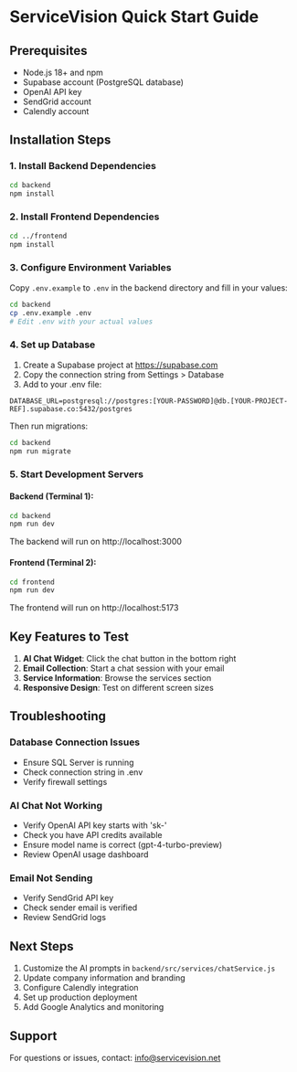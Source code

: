 # ServiceVision Quick Start Guide

## Prerequisites
- Node.js 18+ and npm
- Supabase account (PostgreSQL database)
- OpenAI API key
- SendGrid account
- Calendly account

## Installation Steps

### 1. Install Backend Dependencies
```bash
cd backend
npm install
```

### 2. Install Frontend Dependencies
```bash
cd ../frontend
npm install
```

### 3. Configure Environment Variables
Copy `.env.example` to `.env` in the backend directory and fill in your values:
```bash
cd backend
cp .env.example .env
# Edit .env with your actual values
```

### 4. Set up Database
1. Create a Supabase project at https://supabase.com
2. Copy the connection string from Settings > Database
3. Add to your .env file:
```
DATABASE_URL=postgresql://postgres:[YOUR-PASSWORD]@db.[YOUR-PROJECT-REF].supabase.co:5432/postgres
```

Then run migrations:
```bash
cd backend
npm run migrate
```

### 5. Start Development Servers

#### Backend (Terminal 1):
```bash
cd backend
npm run dev
```
The backend will run on http://localhost:3000

#### Frontend (Terminal 2):
```bash
cd frontend
npm run dev
```
The frontend will run on http://localhost:5173

## Key Features to Test

1. **AI Chat Widget**: Click the chat button in the bottom right
2. **Email Collection**: Start a chat session with your email
3. **Service Information**: Browse the services section
4. **Responsive Design**: Test on different screen sizes

## Troubleshooting

### Database Connection Issues
- Ensure SQL Server is running
- Check connection string in .env
- Verify firewall settings

### AI Chat Not Working
- Verify OpenAI API key starts with 'sk-'
- Check you have API credits available
- Ensure model name is correct (gpt-4-turbo-preview)
- Review OpenAI usage dashboard

### Email Not Sending
- Verify SendGrid API key
- Check sender email is verified
- Review SendGrid logs

## Next Steps

1. Customize the AI prompts in `backend/src/services/chatService.js`
2. Update company information and branding
3. Configure Calendly integration
4. Set up production deployment
5. Add Google Analytics and monitoring

## Support

For questions or issues, contact: info@servicevision.net